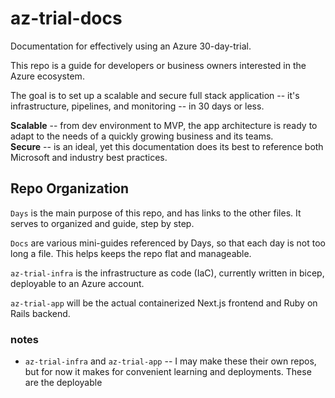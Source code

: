 # az-trial-docs
Documentation for effectively using an Azure 30-day-trial.  

This repo is a guide for developers or business owners interested in the Azure ecosystem.  

The goal is to set up a scalable and secure full stack application -- it's infrastructure, pipelines, and monitoring -- in 30 days or less.  

**Scalable** -- from dev environment to MVP, the app architecture is ready to adapt to the needs of a quickly growing business and its teams.  
**Secure** -- is an ideal, yet this documentation does its best to reference both Microsoft and industry best practices.  

## Repo Organization

`Days` is the main purpose of this repo, and has links to the other files.  It serves to organized and guide, step by step.  

`Docs` are various mini-guides referenced by Days, so that each day is not too long a file.  This helps keeps the repo flat and manageable.  

`az-trial-infra` is the infrastructure as code (IaC), currently written in bicep, deployable to an Azure account.  

`az-trial-app` will be the actual containerized Next.js frontend and Ruby on Rails backend.  

### notes
- `az-trial-infra` and `az-trial-app` -- I may make these their own repos, but for now it makes for convenient learning and deployments.  These are the deployable 
